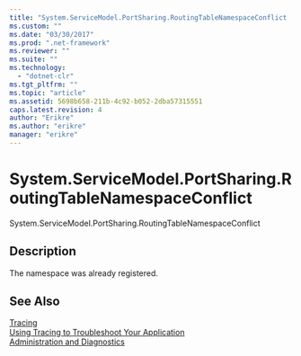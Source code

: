 ```yaml
---
title: "System.ServiceModel.PortSharing.RoutingTableNamespaceConflict | Microsoft Docs"
ms.custom: ""
ms.date: "03/30/2017"
ms.prod: ".net-framework"
ms.reviewer: ""
ms.suite: ""
ms.technology: 
  - "dotnet-clr"
ms.tgt_pltfrm: ""
ms.topic: "article"
ms.assetid: 5698b658-211b-4c92-b052-2dba57315551
caps.latest.revision: 4
author: "Erikre"
ms.author: "erikre"
manager: "erikre"
---
```

# System.ServiceModel.PortSharing.RoutingTableNamespaceConflict
System.ServiceModel.PortSharing.RoutingTableNamespaceConflict  
  
## Description  
 The namespace was already registered.  
  
## See Also  
 [Tracing](../../../../../docs/framework/wcf/diagnostics/tracing/index.md)   
 [Using Tracing to Troubleshoot Your Application](../../../../../docs/framework/wcf/diagnostics/tracing/using-tracing-to-troubleshoot-your-application.md)   
 [Administration and Diagnostics](../../../../../docs/framework/wcf/diagnostics/index.md)